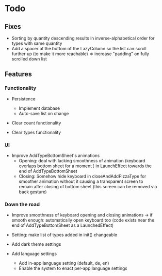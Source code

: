 # Todo

## Fixes
- Sorting by quantity descending results in inverse-alphabetical order for types with same quantity 
- Add a spacer at the bottom of the LazyColumn so the list can scroll further up (to make it more reachable) => increase "padding" on fully scrolled down list

## Features

### Functionality
- Persistence 
  - Implement database
  - Auto-save list on change

- Clear count functionality
- Clear types functionality

### UI
- Improve AddTypeBottomSheet's animations
  - Opening: deal with lacking smoothness of animation (keyboard overlaps bottom sheet for a moment ) in LaunchEffect towards the end of AddTypeBottomSheet
  - Closing: Somehow hide keyboard in closeAndAddPizzaType for smoother animation without it causing a transparent screen to remain after closing of bottom sheet (this screen can be removed via back gesture)

### Down the road
- Improve smoothness of keyboard opening and closing animations → if smooth enough: automatically open keyboard too (code exists near the end of AddTypeBottomSheet as a LaunchedEffect)

- Setting: make list of types added in init() changeable
 
- Add dark theme settings

- Add language settings
  - Add in-app language setting (default, de, en)
  - Enable the system to enact per-app language settings